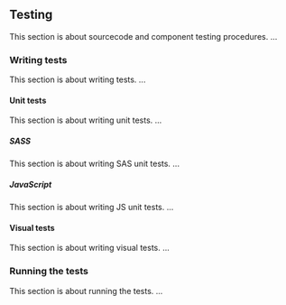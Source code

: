 ## Testing


This section is about sourcecode and component testing procedures.
...



### Writing tests


This section is about writing tests.
...



#### Unit tests


This section is about writing unit tests.
...


##### SASS


This section is about writing SAS unit tests.
...



##### JavaScript


This section is about writing JS unit tests.
...





#### Visual tests


This section is about writing visual tests.
...




### Running the tests


This section is about running the tests.
...




